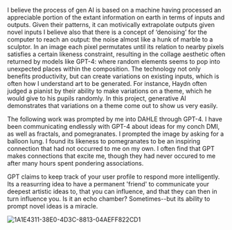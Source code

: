 I believe the process of gen AI is based on a machine having processed an appreciable portion of the extant information on earth in terms of inputs and outputs. Given their patterns, it can motivically extrapolate outputs given novel inputs
I believe also that there is a concept of ‘denoising’ for the computer to reach an output: the noise almost like a hunk of marble to a sculptor. In an image each pixel permutates until its relation to nearby pixels satisfies a certain likeness constraint, resulting in the collage aesthetic often returned by models like GPT-4: where random elements seems to pop into unexpected places within the composition. The technology not only benefits productivity, but can create variations on existing inputs, which is often how I understand art to be generated. For instance, Haydn often judged a pianist by their ability to make variations on a theme, which he would give to his pupils randomly. 
In this project, generative AI demonstrates that variations on a theme come out to show us very easily. 

The following work was prompted by me into DAHLE through GPT-4. I have been communicating endlessly with GPT-4 about ideas for my conch DMI, as well as fractals, and pomegranates.
I prompted the image by asking for a balloon lung. I found its likeness to pomegranates to be an inspiring connection that had not occurred to me on my own. I often find that GPT makes connections that excite me, though they had never occured to me after many hours spent pondering associations.

GPT claims to keep track of your user profile to respond more intelligently. Its a reasurring idea to have a permanent 'friend' to communicate your deepest artistic ideas to, that you can influence, and that they can then in turn influence you.  Is it an echo chamber? Sometimes--but its ability to prompt novel ideas is a miracle. 

![1A1E4311-38E0-4D3C-8813-04AEFF822CD1](https://github.com/user-attachments/assets/e5237f60-73a5-43c8-afd9-81b3d8bcaa98)

